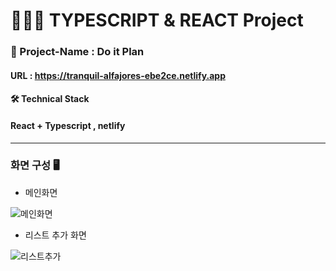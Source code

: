 # 🧑🏻‍💻 TYPESCRIPT & REACT Project

### 📝 Project-Name : Do it Plan


#### URL : https://tranquil-alfajores-ebe2ce.netlify.app

#### 🛠 Technical Stack
####  React + Typescript , netlify

---

### 화면 구성  🖥

- 메인화면<br/>

![메인화면](https://user-images.githubusercontent.com/63918911/168627810-bb51a7eb-a7e6-41a0-a6d6-8a32525f00c1.png)

- 리스트 추가 화면<br/>

![리스트추가](https://user-images.githubusercontent.com/63918911/168628638-9e17454c-810c-49f7-bf88-5c951f1d5295.png)
